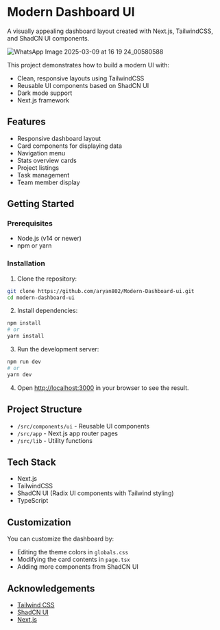 # Modern Dashboard UI

A visually appealing dashboard layout created with Next.js, TailwindCSS, and ShadCN UI components.

![WhatsApp Image 2025-03-09 at 16 19 24_00580588](https://github.com/user-attachments/assets/7d3622f7-45ba-4330-b7ec-aba92936e753)

This project demonstrates how to build a modern UI with:
- Clean, responsive layouts using TailwindCSS
- Reusable UI components based on ShadCN UI
- Dark mode support
- Next.js framework

## Features

- Responsive dashboard layout
- Card components for displaying data
- Navigation menu
- Stats overview cards
- Project listings
- Task management
- Team member display

## Getting Started

### Prerequisites

- Node.js (v14 or newer)
- npm or yarn

### Installation

1. Clone the repository:
```bash
git clone https://github.com/aryan802/Modern-Dashboard-ui.git
cd modern-dashboard-ui
```

2. Install dependencies:
```bash
npm install
# or
yarn install
```

3. Run the development server:
```bash
npm run dev
# or
yarn dev
```

4. Open [http://localhost:3000](http://localhost:3000) in your browser to see the result.

## Project Structure

- `/src/components/ui` - Reusable UI components
- `/src/app` - Next.js app router pages
- `/src/lib` - Utility functions

## Tech Stack

- Next.js
- TailwindCSS
- ShadCN UI (Radix UI components with Tailwind styling)
- TypeScript

## Customization

You can customize the dashboard by:
- Editing the theme colors in `globals.css`
- Modifying the card contents in `page.tsx`
- Adding more components from ShadCN UI

## Acknowledgements

- [Tailwind CSS](https://tailwindcss.com/)
- [ShadCN UI](https://ui.shadcn.com/)
- [Next.js](https://nextjs.org/) 



